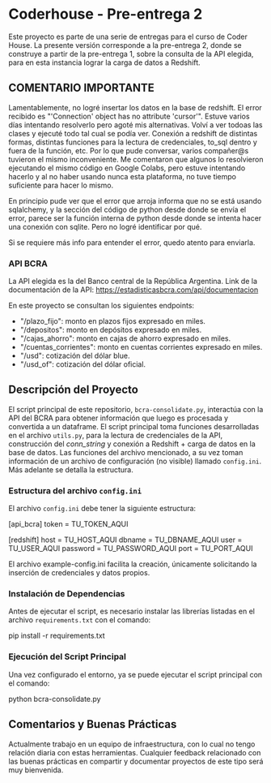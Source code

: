 # Coderhouse - Pre-entrega 2
Este proyecto es parte de una serie de entregas para el curso de Coder House. La presente versión corresponde a la pre-entrega 2, donde se construye a partir de la pre-entrega 1, sobre la consulta de la API elegida, para en esta instancia lograr la carga de datos a Redshift.

## COMENTARIO IMPORTANTE
Lamentablemente, no logré insertar los datos en la base de redshift. El error recibido es "'Connection' object has no attribute 'cursor'".
Estuve varios días intentando resolverlo pero agoté mis alternativas. Volví a ver todoas las clases y ejecuté todo tal cual se podía ver. Conexión a redshift de distintas formas, distintas funciones para la lectura de credenciales, to_sql dentro y fuera de la función, etc. 
Por lo que pude conversar, varios compañer@s tuvieron el mismo inconveniente. Me comentaron que algunos lo resolvieron ejecutando el mismo código en Google Colabs, pero estuve intentando hacerlo y al no haber usando nunca esta plataforma, no tuve tiempo suficiente para hacer lo mismo. 

En principio pude ver que el error que arroja informa que no se está usando sqlalchemy, y la sección del código de python desde donde se envía el error, parece ser la función interna de python desde donde se intenta hacer una conexión con sqlite. Pero no logré identificar por qué. 

Si se requiere más info para entender el error, quedo atento para enviarla. 

### API BCRA
La API elegida es la del Banco central de la República Argentina. 
Link de la documentación de la API: https://estadisticasbcra.com/api/documentacion 

En este proyecto se consultan los siguientes endpoints: 
* "/plazo_fijo": monto en plazos fijos expresado en miles.
* "/depositos": monto en depósitos expresado en miles.
* "/cajas_ahorro": monto en cajas de ahorro expresado en miles.
* "/cuentas_corrientes": monto en cuentas corrientes expresado en miles.
* "/usd": cotización del dólar blue.
* "/usd_of": cotización del dólar oficial.

## Descripción del Proyecto
El script principal de este repositorio, `bcra-consolidate.py`, interactúa con la API del BCRA para obtener información que luego es procesada y convertida a un dataframe. 
El script principal toma funciones desarrolladas en el archivo `utils.py`, para la lectura de credenciales de la API, construcción del _conn_string_ y conexión a Redshift + carga de datos en la base de datos.
Las funciones del archivo mencionado, a su vez toman información de un archivo de configuración (no visible) llamado `config.ini`. Más adelante se detalla la estructura. 

### Estructura del archivo `config.ini`
El archivo `config.ini` debe tener la siguiente estructura:

[api_bcra]
token = TU_TOKEN_AQUI

[redshift]
host = TU_HOST_AQUI
dbname = TU_DBNAME_AQUI
user = TU_USER_AQUI
password = TU_PASSWORD_AQUI
port = TU_PORT_AQUI

El archivo example-config.ini facilita la creación, únicamente solicitando la inserción de credenciales y datos propios.

### Instalación de Dependencias

Antes de ejecutar el script, es necesario instalar las librerías listadas en el archivo `requirements.txt` con el comando:

pip install -r requirements.txt

### Ejecución del Script Principal

Una vez configurado el entorno, ya se puede ejecutar el script principal con el comando:

python bcra-consolidate.py

## Comentarios y Buenas Prácticas

Actualmente trabajo en un equipo de infraestructura, con lo cual no tengo relación diaria con estas herramientas. Cualquier feedback relacionado con las buenas prácticas en compartir y documentar proyectos de este tipo será muy bienvenida.
